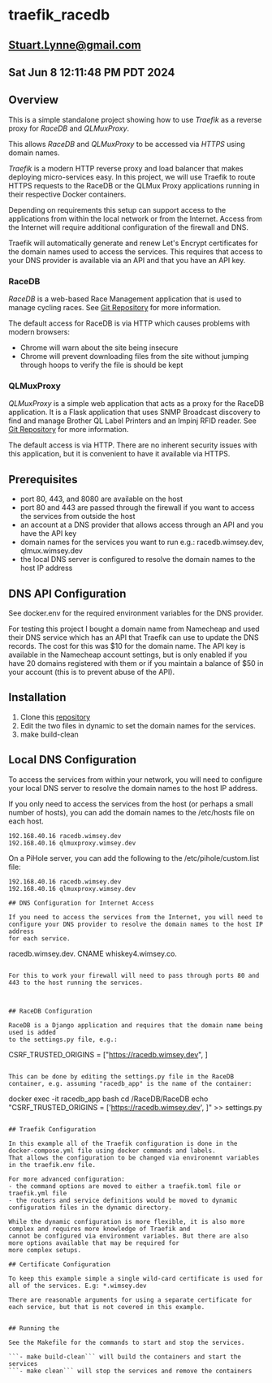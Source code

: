 # traefik_racedb

## Stuart.Lynne@gmail.com
## Sat Jun  8 12:11:48 PM PDT 2024

## Overview

This is a simple standalone project showing how to use *Traefik* as a reverse proxy for *RaceDB* and *QLMuxProxy*.

This allows *RaceDB* and *QLMuxProxy* to be accessed via *HTTPS* using domain names.

*Traefik* is a modern HTTP reverse proxy and load balancer that makes deploying micro-services easy. 
In this project, we will use Traefik to route HTTPS requests to the RaceDB or the QLMux Proxy applications running in their respective Docker containers.

Depending on requirements this setup can support access to the applications from within the local network or from the Internet. 
Access from the Internet will require additional configuration of the firewall and DNS.

Traefik will automatically generate and renew Let's Encrypt certificates for the domain names used to access the services. 
This requires that access to your DNS provider is available via an API and that you have an API key.


### RaceDB
*RaceDB* is a web-based Race Management application that is used to manage cycling races. 
See [Git Repository](https://github.com/esitarski/RaceDB) for more information.

The default access for RaceDB is via HTTP which causes problems with modern browsers:
- Chrome will warn about the site being insecure
- Chrome will prevent downloading files from the site without jumping through hoops to verify the file is should be kept

### QLMuxProxy
*QLMuxProxy* is a simple web application that acts as a proxy for the RaceDB application. It is a Flask application that uses SNMP Broadcast
discovery to find and manage Brother QL Label Printers and an Impinj RFID reader. See [Git Repository](git@github.com:stuartlynne/qlmux_proxy.git) for more information.

The default access is via HTTP. There are no inherent security issues with this application, but it is convenient to have it available via HTTPS.


## Prerequisites

- port 80, 443, and 8080 are available on the host
- port 80 and 443 are passed through the firewall if you want to access the services from outside the host
- an account at a DNS provider that allows access through an API and you have the API key
- domain names for the services you want to run e.g.: racedb.wimsey.dev, qlmux.wimsey.dev
- the local DNS server is configured to resolve the domain names to the host IP address


## DNS API Configuration
See docker.env for the required environment variables for the DNS provider.

For testing this project I bought a domain name from Namecheap and used their DNS service which has an API that Traefik can use to update the DNS records.
The cost for this was $10 for the domain name. The API key is available in the Namecheap account settings, but is only enabled if you have 20 domains
registered with them or if you maintain a balance of $50 in your account (this is to prevent abuse of the API).


## Installation

1. Clone this [repository](git@github.com:stuartlynne/traefik_racedb.git)
2. Edit the two files in dynamic to set the domain names for the services.
3. make build-clean

## Local DNS Configuration

To access the services from within your network, you will need to configure your local DNS server to resolve the domain names to the host IP address.

If you only need to access the services from the host (or perhaps a small number of hosts), you can add the domain names to the /etc/hosts file on each host.
```
192.168.40.16 racedb.wimsey.dev
192.168.40.16 qlmuxproxy.wimsey.dev
```

On a PiHole server, you can add the following to the /etc/pihole/custom.list file:
```
192.168.40.16 racedb.wimsey.dev
192.168.40.16 qlmuxproxy.wimsey.dev

## DNS Configuration for Internet Access

If you need to access the services from the Internet, you will need to configure your DNS provider to resolve the domain names to the host IP address
for each service.
```
racedb.wimsey.dev. CNAME whiskey4.wimsey.co.
```

For this to work your firewall will need to pass through ports 80 and 443 to the host running the services.



## RaceDB Configuration

RaceDB is a Django application and requires that the domain name being used is added
to the settings.py file, e.g.:

```
CSRF_TRUSTED_ORIGINS = ["https://racedb.wimsey.dev", ]
```

This can be done by editing the settings.py file in the RaceDB container, e.g. assuming "racedb_app" is the name of the container:
```
docker exec -it racedb_app bash
cd /RaceDB/RaceDB
echo "CSRF_TRUSTED_ORIGINS = ['https://racedb.wimsey.dev', ]" >> settings.py
```

## Traefik Configuration

In this example all of the Traefik configuration is done in the docker-compose.yml file using docker commands and labels.
That allows the configuration to be changed via environemnt variables in the traefik.env file.

For more advanced configuration:
- the command options are moved to either a traefik.toml file or traefik.yml file
- the routers and service definitions would be moved to dynamic configuration files in the dynamic directory.

While the dynamic configuration is more flexible, it is also more complex and requires more knowledge of Traefik and
cannot be configured via environment variables. But there are also more options available that may be required for
more complex setups.

## Certificate Configuration

To keep this example simple a single wild-card certificate is used for all of the services. E.g: *.wimsey.dev

There are reasonable arguments for using a separate certificate for each service, but that is not covered in this example.


## Running the 

See the Makefile for the commands to start and stop the services.

```- make build-clean``` will build the containers and start the services
```- make clean``` will stop the services and remove the containers


